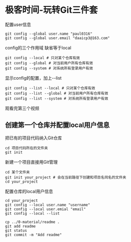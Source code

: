 # 极客时间-玩转Git三件套

配置user信息
```
git config --global user.name "paul0316"
git config --global user.email "daaicp3@163.com"
```

config的三个作用域
缺省等于local
```
git config --local # 只对某个仓库有效
git config --global # 对当前用户所有仓库有效
git config --system # 对系统所有登录用户有效
```

显示config的配置，加上--list
```
git config --list --local # 只对某个仓库有效
git config --list --global # 对当前用户所有仓库有效
git config --list --system # 对系统所有登录用户有效
```

观看完第三个视频







## 创建第一个仓库并配置local用户信息

把已有的项目代码纳入Git仓库

```
cd 项目代码所在的文件夹
git init
```



新建一个项目直接用Git管理

```
cd 某个文件夹
git init your_project # 会在当前路径下创建和项目名同名的文件夹
cd your_project
```



配置仓库的local用户信息

```
cd your_project
git config --local user.name "username"
git config --local user.emial "email"
git config --local --list

cp ../0-material/readme .
git add readme
git status
git commit -m "Add readme"
```



